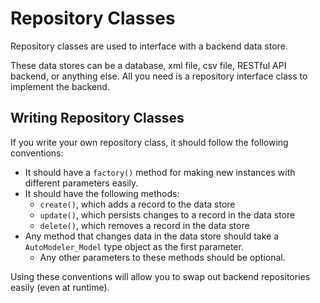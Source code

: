 # Repository Classes

Repository classes are used to interface with a backend data store.

These data stores can be a database, xml file, csv file, RESTful API backend, or anything else. All you need is a repository interface class to implement the backend.

## Writing Repository Classes

If you write your own repository class, it should follow the following conventions:

 - It should have a `factory()` method for making new instances with different parameters easily.
 - It should have the following methods:
   - `create()`, which adds a record to the data store
   - `update()`, which persists changes to a record in the data store
   - `delete()`, which removes a record in the data store
 - Any method that changes data in the data store should take a `AutoModeler_Model` type object as the first parameter.
   - Any other parameters to these methods should be optional.

Using these conventions will allow you to swap out backend repositories easily (even at runtime).
